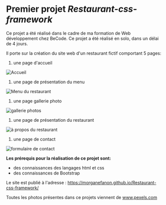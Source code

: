 # Premier projet *Restaurant-css-framework*
Ce projet a été réalisé dans le cadre de ma formation de Web développement chez BeCode. 
Ce projet a été réalisé en solo, dans un délai de 4 jours. 

Il porte sur la création du site web d'un restaurant fictif comportant 5 pages: 

1. une page d'accueil  

![Accueil](README-images/Accueil.png)


1. une page de présentation du menu

![Menu du restaurant](README-images/Menu.png)


1. une page gallerie photo 

 ![gallerie photos](README-images/Gallerie.png)


1. une page de présentation du restaurant 

![à propos du restaurant](README-images/Restaurant.png)


1. une page de contact 

![formulaire de contact](README-images/Contact.png)




**Les prérequis pour la réalisation de ce projet sont:**
- des connaissances des langages html et css
- des connaissances de Bootstrap

Le site est publié à l'adresse : https://morganefanon.github.io/Restaurant-css-framework/

Toutes les photos présentes dans ce projets viennent de www.pexels.com







